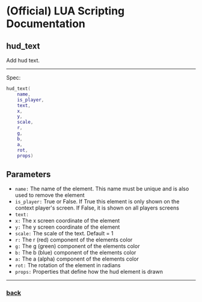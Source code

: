 
# (Official) LUA Scripting Documentation

## hud_text

Add hud text.

___

Spec:

```lua
hud_text(
	name,
	is_player,
	text,
	x,
	y,
	scale,
	r,
	g,
	b,
	a,
	rot,
	props)
```

## Parameters

- `name:` The name of the element. This name must be unique and is also used to remove the element
- `is_player:` True or False. If True this element is only shown on the context player's screen. If False, it is shown on all players screens
- `text:` 
- `x:` The x screen coordinate of the element
- `y:` The y screen coordinate of the element
- `scale:` The scale of the text. Default = 1
- `r:` The r (red) component of the elements color
- `g:` The g (green) component of the elements color
- `b:` The b (blue) component of the elements color
- `a:` The a (alpha) component of the elements color
- `rot:` The rotation of the element in radians
- `props:` Properties that define how the hud element is drawn

___

### [back](../hud)
